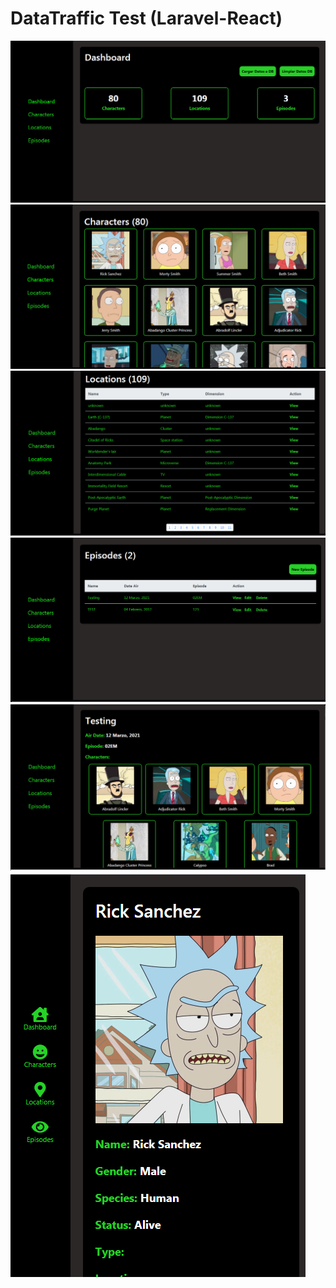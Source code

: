 # DataTraffic Test (Laravel-React)
![](documentation/images/dashboard.png)
![](documentation/images/characters.png)
![](documentation/images/Locations.png)
![](documentation/images/Episodes.png)
![](documentation/images/EpisodeDetails.png)
![](documentation/images/responsive.png)
